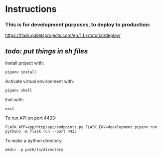 # Instructions

### This is for development purposes, to deploy to production:

https://flask.palletsprojects.com/en/1.1.x/tutorial/deploy/

## _todo: put things in sh files_

Install project with:

```
pipenv install
```

Activate virtual environment with:

```
pipenv shell
```

Exit with:

```
exit
```

To run API on port 4433:

```
FLASK_APP=app/http/api/endpoints.py FLASK_ENV=development pipenv run python3 -m flask run --port 4433
```

To make a python directory:

```
mkdir -p path/to/directory
```
